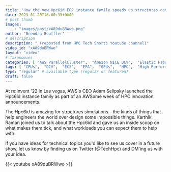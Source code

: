 ```yaml
---
title: "How the new Hpc6id EC2 instance family speeds up structures codes"
date: 2023-01-26T16:00:35+0000
# post thumb
images:
    - "images/post/xA89duBRWwo.png"
author: "Brendan Bouffler"
# description
description: " (reposted from HPC Tech Shorts Youtube channel)"
video_id: "xA89duBRWwo"
layout: "video"
# Taxonomies
categories: [ "AWS ParallelCluster",  "Amazon NICE DCV",  "Elastic Fabric Adapter",  "Life Sciences", ]
tags: [ "CPUs",  "DCV",  "EC2",  "EFA",  "GPUs",  "HPC",  "High Performance Computing",  "Lustre",  "MPI",  "ParallelCluster",  "Schedulers",  "Storage",  "autoscaling",  "bioinformatics",  "cloud computing",  "elastic",  "elastic fabric adapter",  "infiniband",  "scientific computing",  "technical computing",  "tightly-coupled",  "virtualization",  "vizualization",  "techshorts", ]
type: "regular" # available type (regular or featured)
draft: false
---
```


At re:Invent '22 in Las vegas, AWS's CEO Adam Selipsky launched the Hpc6id instance family as part of an AWSome week of HPC innovation announcements.

The Hpc6id is amazing for structures simulations - the kinds of things that help engineers the world over design some impossible things. Karthik Raman joined us to talk about the Hpc6id and gave us an inside scoop on what makes them tick, and what workloads you can expect them to help with.

If you have ideas for technical topics you'd like to see us cover in a future show, let us know by finding us on Twitter (@TechHpc) and DM'ing us with your idea.

{{< youtube xA89duBRWwo >}}
